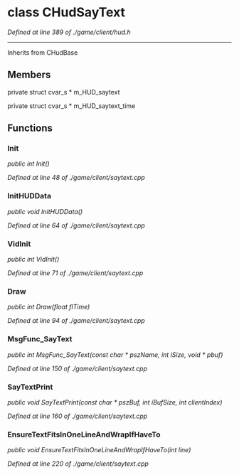 # class CHudSayText

*Defined at line 389 of ./game/client/hud.h*

-----------------------------------------------------



Inherits from CHudBase



## Members

private struct cvar_s * m_HUD_saytext

private struct cvar_s * m_HUD_saytext_time



## Functions

### Init

*public int Init()*

*Defined at line 48 of ./game/client/saytext.cpp*

### InitHUDData

*public void InitHUDData()*

*Defined at line 64 of ./game/client/saytext.cpp*

### VidInit

*public int VidInit()*

*Defined at line 71 of ./game/client/saytext.cpp*

### Draw

*public int Draw(float flTime)*

*Defined at line 94 of ./game/client/saytext.cpp*

### MsgFunc_SayText

*public int MsgFunc_SayText(const char * pszName, int iSize, void * pbuf)*

*Defined at line 150 of ./game/client/saytext.cpp*

### SayTextPrint

*public void SayTextPrint(const char * pszBuf, int iBufSize, int clientIndex)*

*Defined at line 160 of ./game/client/saytext.cpp*

### EnsureTextFitsInOneLineAndWrapIfHaveTo

*public void EnsureTextFitsInOneLineAndWrapIfHaveTo(int line)*

*Defined at line 220 of ./game/client/saytext.cpp*



